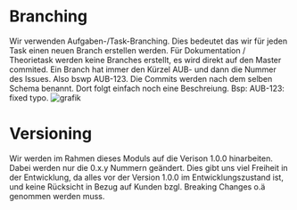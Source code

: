 # Branching
Wir verwenden Aufgaben-/Task-Branching. Dies bedeutet das wir für jeden Task einen neuen Branch erstellen werden. Für Dokumentation / Theorietask werden keine Branches erstellt, es wird direkt auf den Master commited. Ein Branch hat immer den Kürzel AUB- und dann die Nummer des Issues. Also bswp AUB-123. Die Commits werden nach dem selben Schema benannt. Dort folgt einfach noch eine Beschreiung. Bsp: AUB-123: fixed typo.
![grafik](https://github.com/user-attachments/assets/edd0a026-dbd0-4055-8f95-414aa3e4801b)

# Versioning
Wir werden im Rahmen dieses Moduls auf die Verison 1.0.0 hinarbeiten. Dabei werden nur die 0.x.y Nummern geändert. Dies gibt uns viel Freiheit in der Entwicklung, da alles vor der Version 1.0.0 im Entwicklungszustand ist, und keine Rücksicht in Bezug auf Kunden bzgl. Breaking Changes o.ä genommen werden muss.
